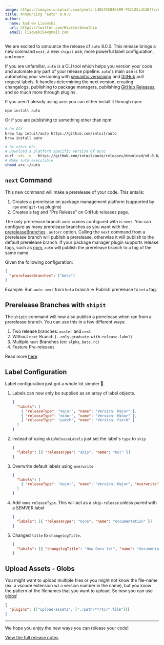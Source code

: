 ```yaml
---
image: https://images.unsplash.com/photo-1485795046599-702122cd1267?crop=entropy&cs=tinysrgb&fit=crop&fm=jpg&h=500&ixid=eyJhcHBfaWQiOjF9&ixlib=rb-1.2.1&q=80&w=1950
title: Announcing "auto" 8.0.0
author:
  name: Andrew Lisowski
  url: https://twitter.com/HipsterSmoothie
  email: lisowski54@gmail.com
---
```


We are excited to announce the release of `auto` 8.0.0.
This release brings a new command `next`, a new `shipit` use, more powerful label configuration, and more.

If you are unfamiliar, `auto` is a CLI tool which helps you version your code and automate any part of your release pipeline.
`auto`'s main use is for automating your versioning with [semantic versioning](https://semver.org/) and [GitHub](https://github.com/) pull request labels.
It handles determining the next version, creating changelogs, publishing to package managers, publishing [GitHub Releases](https://help.github.com/en/github/administering-a-repository/about-releases), and so much more through plugins.

If you aren't already using `auto` you can either install it through npm:

```sh
npm install auto
```

Or if you are publishing to something other than npm:

```sh
# On OSX
brew tap intuit/auto https://github.com/intuit/auto
brew install auto

# Or other OSs
# Download a platform specific version of auto
curl -vkL -o - https://github.com/intuit/auto/releases/download/v8.0.0/auto-linux.gz | gunzip > ~/auto
# Make auto executable
chmod a+x ~/auto
```

## `next` Command

This new command will make a prerelease of your code. This entails:

1. Creates a prerelease on package management platform (supported by `npm` and `git-tag` plugins)
2. Creates a tag and "Pre Release" on GitHub releases page.

The only prerelease branch `auto` comes configured with is `next`.
You can configure as many prerelease branches as you want with the [prereleaseBranches](../pages/autorc.md#prerelease-branches) `.autorc` option.
Calling the `next` command from a prerelease branch will publish a prerelease, otherwise it will publish to the default prerelease branch.
If your package manager plugin supports release tags, such as [npm](../../plugins/npm/README.md), `auto` will publish the prerelease branch to a tag of the same name.

Given the following configuration:

```json
{
  "prereleaseBranches": ["beta"]
}
```

Example: Run `auto next` from `beta` branch => Publish prerelease to `beta` tag.

## Prerelease Branches with `shipit`

The `shipit` command will now also publish a prerelease when ran from a prerelease branch. You can use this in a few different ways:

1. Two release branches: `master` and `next`
2. Without `next` Branch (`--only-graduate-with-release-label`)
3. Multiple `next` Branches (ex: `alpha`, `beta`, `rc`)
4. Feature Pre-releases

Read more [here](../pages/generated/shipit.md#prereleases).

## Label Configuration

Label configuration just got a whole lot simpler 🎉.

1. Labels can now only be supplied as an array of label objects.

   ```json
   {
     "labels": [
       { "releaseType": "major", "name": "Version: Major" },
       { "releaseType": "minor", "name": "Version: Minor" },
       { "releaseType": "patch", "name": "Version: Patch" }
     ]
   }
   ```

2. Instead of using `skipReleaseLabels` just set the label's `type` to `skip`

   ```json
   {
     "labels": [{ "releaseType": "skip", "name": "NO!" }]
   }
   ```

3. Overwrite default labels using `overwrite`

   ```json
   {
     "labels": [
       { "releaseType": "major", "name": "Version: Major", "overwrite": true }
     ]
   }
   ```

4. Add `none` `releaseType`. This will act as a `skip-release` unless paired with a SEMVER label

   ```json
   {
     "labels": [{ "releaseType": "none", "name": "documentation" }]
   }
   ```

5. Changed `title` to `changelogTitle`.

   ```json
   {
     "labels": [{ "changelogTitle": "New Docs Yo!", "name": "documentation" }]
   }
   ```

## Upload Assets - Globs

You might want to upload multiple files or you might not know the file-name (ex: a vscode extension w/ a version number in the name), but you know the pattern of the filenames that you want to upload.
So now you can use [globs](https://github.com/mrmlnc/fast-glob#basic-syntax)!

```json
{
  "plugins": [["upload-assets", ["./path/**/to/*.file"]]]
}
```

---

We hope you enjoy the new ways you can release your code!

[View the full release notes](https://github.com/intuit/auto/releases/tag/v8.0.0).
